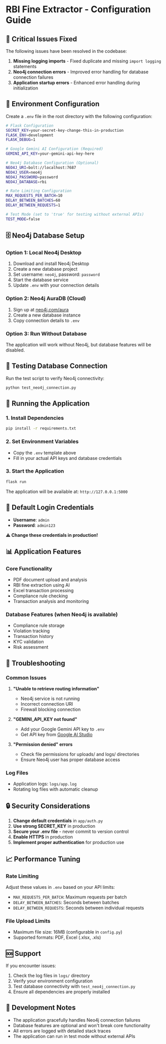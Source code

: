# RBI Fine Extractor - Configuration Guide

## 🚨 **Critical Issues Fixed**

The following issues have been resolved in the codebase:

1. **Missing logging imports** - Fixed duplicate and missing `import logging` statements
2. **Neo4j connection errors** - Improved error handling for database connection failures
3. **Application startup errors** - Enhanced error handling during initialization

## 🔧 **Environment Configuration**

Create a `.env` file in the root directory with the following configuration:

```bash
# Flask Configuration
SECRET_KEY=your-secret-key-change-this-in-production
FLASK_ENV=development
FLASK_DEBUG=1

# Google Gemini AI Configuration (Required)
GEMINI_API_KEY=your-gemini-api-key-here

# Neo4j Database Configuration (Optional)
NEO4J_URI=bolt://localhost:7687
NEO4J_USER=neo4j
NEO4J_PASSWORD=password
NEO4J_DATABASE=rbi

# Rate Limiting Configuration
MAX_REQUESTS_PER_BATCH=10
DELAY_BETWEEN_BATCHES=60
DELAY_BETWEEN_REQUESTS=1

# Test Mode (set to 'true' for testing without external APIs)
TEST_MODE=false
```

## 🗄️ **Neo4j Database Setup**

### **Option 1: Local Neo4j Desktop**
1. Download and install Neo4j Desktop
2. Create a new database project
3. Set username: `neo4j`, password: `password`
4. Start the database service
5. Update `.env` with your connection details

### **Option 2: Neo4j AuraDB (Cloud)**
1. Sign up at [neo4j.com/aura](https://neo4j.com/aura)
2. Create a new database instance
3. Copy connection details to `.env`

### **Option 3: Run Without Database**
The application will work without Neo4j, but database features will be disabled.

## 🧪 **Testing Database Connection**

Run the test script to verify Neo4j connectivity:

```bash
python test_neo4j_connection.py
```

## 🚀 **Running the Application**

### **1. Install Dependencies**
```bash
pip install -r requirements.txt
```

### **2. Set Environment Variables**
- Copy the `.env` template above
- Fill in your actual API keys and database credentials

### **3. Start the Application**
```bash
flask run
```

The application will be available at: `http://127.0.0.1:5000`

## 🔑 **Default Login Credentials**

- **Username**: `admin`
- **Password**: `admin123`

**⚠️ Change these credentials in production!**

## 📊 **Application Features**

### **Core Functionality**
- PDF document upload and analysis
- RBI fine extraction using AI
- Excel transaction processing
- Compliance rule checking
- Transaction analysis and monitoring

### **Database Features** (when Neo4j is available)
- Compliance rule storage
- Violation tracking
- Transaction history
- KYC validation
- Risk assessment

## 🐛 **Troubleshooting**

### **Common Issues**

1. **"Unable to retrieve routing information"**
   - Neo4j service is not running
   - Incorrect connection URI
   - Firewall blocking connection

2. **"GEMINI_API_KEY not found"**
   - Add your Google Gemini API key to `.env`
   - Get API key from [Google AI Studio](https://makersuite.google.com/app/apikey)

3. **"Permission denied" errors**
   - Check file permissions for uploads/ and logs/ directories
   - Ensure Neo4j user has proper database access

### **Log Files**
- Application logs: `logs/app.log`
- Rotating log files with automatic cleanup

## 🔒 **Security Considerations**

1. **Change default credentials** in `app/auth.py`
2. **Use strong SECRET_KEY** in production
3. **Secure your .env file** - never commit to version control
4. **Enable HTTPS** in production
5. **Implement proper authentication** for production use

## 📈 **Performance Tuning**

### **Rate Limiting**
Adjust these values in `.env` based on your API limits:
- `MAX_REQUESTS_PER_BATCH`: Maximum requests per batch
- `DELAY_BETWEEN_BATCHES`: Seconds between batches
- `DELAY_BETWEEN_REQUESTS`: Seconds between individual requests

### **File Upload Limits**
- Maximum file size: 16MB (configurable in `config.py`)
- Supported formats: PDF, Excel (.xlsx, .xls)

## 🆘 **Support**

If you encounter issues:
1. Check the log files in `logs/` directory
2. Verify your environment configuration
3. Test database connectivity with `test_neo4j_connection.py`
4. Ensure all dependencies are properly installed

## 📝 **Development Notes**

- The application gracefully handles Neo4j connection failures
- Database features are optional and won't break core functionality
- All errors are logged with detailed stack traces
- The application can run in test mode without external APIs
